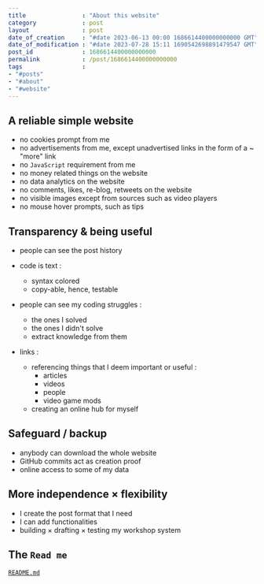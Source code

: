 ```yaml
---
title                : "About this website"
category             : post
layout               : post
date_of_creation     : "#date 2023-06-13 00:00 1686614400000000000 GMT"
date_of_modification : "#date 2023-07-28 15:11 1690542698891479547 GMT"
post_id              : 1686614400000000000
permalink            : /post/1686614400000000000
tags                 : 
- "#posts"
- "#about" 
- "#website"
---
```


## A reliable simple website

- no cookies prompt from me
- no advertisements from me, except unadvertised links in the form of a ~ "more" link
- no `JavaScript` requirement from me
- no money related things on the website
- no data analytics on the website
- no comments, likes, re-blog, retweets on the website
- no visible images except from sources such as video players
- no mouse hover prompts, such as tips

## Transparency & being useful

- people can see the post history

- code is text :
	- syntax colored
	- copy-able, hence, testable

- people can see my coding struggles :
	- the ones I solved
	- the ones I didn't solve
	- extract knowledge from them

- links :
	- referencing things that I deem important or useful :
		- articles
		- videos
		- people
		- video game mods
	- creating an online hub for myself

## Safeguard / backup

- anybody can download the whole website
- GitHub commits act as creation proof
- online access to some of my data

## More independence × flexibility

- I create the post format that I need
- I can add functionalities
- building × drafting × testing my workshop system

## The `Read me`

[`README.md`](https://github.com/jeremyvlegros/website/blob/main/README.md)
